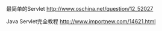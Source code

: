 最简单的Servlet
http://www.oschina.net/question/12_52027

Java Servlet完全教程
http://www.importnew.com/14621.html

